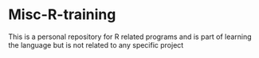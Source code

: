 # Misc-R-training
This is a personal repository for R related programs and is part of  learning the language but is not related to any specific project
